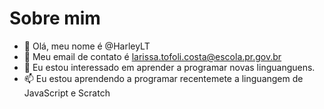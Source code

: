 # Sobre mim
- 👋 Olá, meu nome é @HarleyLT
- 👀 Meu email de contato é larissa.tofoli.costa@escola.pr.gov.br
- 🌱 Eu estou interessado em aprender a programar novas linguanguens.
- 📫 Eu estou aprendendo a programar recentemete a linguangem de JavaScript e Scratch

